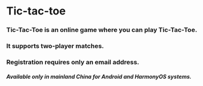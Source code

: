 # Tic-tac-toe
### Tic-Tac-Toe is an online game where you can play Tic-Tac-Toe.
### It supports two-player matches.
### Registration requires only an email address.
##### Available only in mainland China for Android and HarmonyOS systems.
